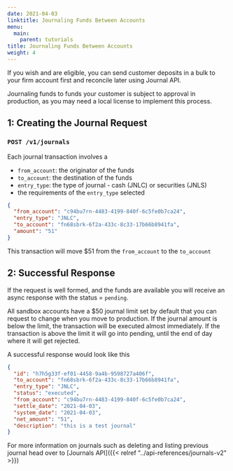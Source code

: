 ```yaml
---
date: 2021-04-03
linktitle: Journaling Funds Between Accounts
menu:
  main:
    parent: tutorials
title: Journaling Funds Between Accounts
weight: 4
---
```


If you wish and are eligible, you can send customer deposits in a bulk to your firm account first and reconcile later using Journal API.

Journaling funds to funds your customer is subject to approval in production, as you may need a local license to implement this process.

## 1: Creating the Journal Request

### `POST /v1/journals`

Each journal transaction involves a

- `from_account`: the originator of the funds
- `to_account`: the destination of the funds
- `entry_type`: the type of journal - cash (JNLC) or securities (JNLS)
- the requirements of the `entry_type` selected

```json
{
  "from_account": "c94bu7rn-4483-4199-840f-6c5fe0b7ca24",
  "entry_type": "JNLC",
  "to_account": "fn68sbrk-6f2a-433c-8c33-17b66b8941fa",
  "amount": "51"
}
```

This transaction will move $51 from the `from_account` to the `to_account`

## 2: Successful Response

If the request is well formed, and the funds are available you will receive an async response with the status = `pending`.

All sandbox accounts have a $50 journal limit set by default that you can request to change when you move to production. If the journal amount is below the limit, the transaction will be executed almost immediately. If the transaction is above the limit it will go into pending, until the end of day where it will get rejected.

A successful response would look like this

```json
{
  "id": "h7h5g33f-ef01-4458-9a4b-9598727a406f",
  "to_account": "fn68sbrk-6f2a-433c-8c33-17b66b8941fa",
  "entry_type": "JNLC",
  "status": "executed",
  "from_account": "c94bu7rn-4483-4199-840f-6c5fe0b7ca24",
  "settle_date": "2021-04-03",
  "system_date": "2021-04-03",
  "net_amount": "51",
  "description": "this is a test journal"
}
```

For more information on journals such as deleting and listing previous journal head over to [Journals API]({{< relref "../api-references/journals-v2" >}})
